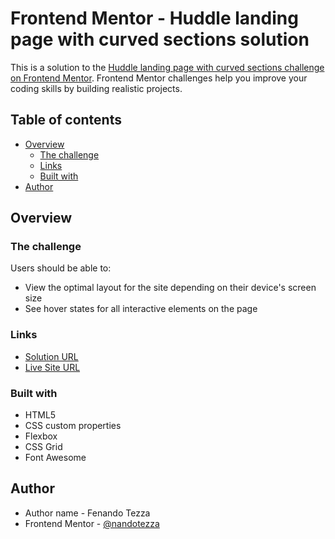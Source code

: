 # Frontend Mentor - Huddle landing page with curved sections solution

This is a solution to the [Huddle landing page with curved sections challenge on Frontend Mentor](https://www.frontendmentor.io/challenges/huddle-landing-page-with-curved-sections-5ca5ecd01e82137ec91a50f2). Frontend Mentor challenges help you improve your coding skills by building realistic projects. 

## Table of contents

- [Overview](#overview)
  - [The challenge](#the-challenge)
  - [Links](#links)
  - [Built with](#built-with)
- [Author](#author)

## Overview

### The challenge

Users should be able to:

- View the optimal layout for the site depending on their device's screen size
- See hover states for all interactive elements on the page

### Links

- [Solution URL](https://www.frontendmentor.io/solutions/responsive-landing-page-using-css-flexbox-ALj6Ioz6Tp)
- [Live Site URL](https://devtezza.github.io/huddle-curved/)

### Built with

- HTML5
- CSS custom properties
- Flexbox
- CSS Grid
- Font Awesome

## Author
- Author name - Fenando Tezza
- Frontend Mentor - [@nandotezza](https://www.frontendmentor.io/profile/nandotezza)

